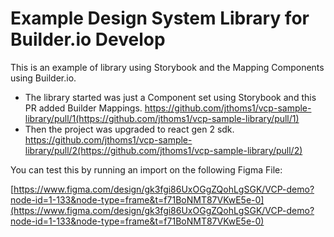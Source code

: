 # Example Design System Library for Builder.io Develop

This is an example of library using Storybook and the Mapping Components using Builder.io.

- The library started was just a Component set using Storybook and this PR added Builder Mappings. https://github.com/jthoms1/vcp-sample-library/pull/1(https://github.com/jthoms1/vcp-sample-library/pull/1)
- Then the project was upgraded to react gen 2 sdk. https://github.com/jthoms1/vcp-sample-library/pull/2(https://github.com/jthoms1/vcp-sample-library/pull/2)

You can test this by running an import on the following Figma File:

[https://www.figma.com/design/gk3fgi86UxOGgZQohLgSGK/VCP-demo?node-id=1-133&node-type=frame&t=f71BoNMT87VKwE5e-0](https://www.figma.com/design/gk3fgi86UxOGgZQohLgSGK/VCP-demo?node-id=1-133&node-type=frame&t=f71BoNMT87VKwE5e-0)
